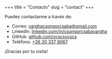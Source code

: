 +++
title = "Contacto"
slug = "contact"
+++

Puedes contactarme a través de:

- Correo: [varghacsongorcsaba@gmail.com](mailto:varghacsongorcsaba@gmail.com)
- LinkedIn: [linkedin.com/in/csongorcsabavargha](https://www.linkedin.com/in/varghacsongorcsaba/)
- GitHub: [github.com/vcscsvcscs](https://github.com/vcscsvcscs)
- Teléfono: [+36 20 337 9067](tel:+36203379067)

¡Gracias por tu visita! 